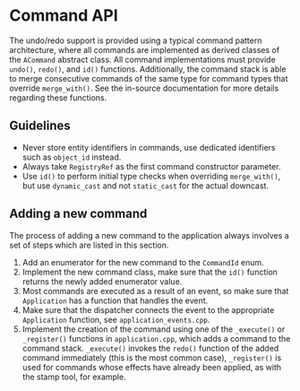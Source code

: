 # Command API

The undo/redo support is provided using a typical command pattern architecture, where all commands are implemented as
derived classes of the `ACommand` abstract class. All command implementations must provide `undo()`, `redo()`,
and `id()` functions. Additionally, the command stack is able to merge consecutive commands of the same type for command
types that override `merge_with()`. See the in-source documentation for more details regarding these functions.

## Guidelines

* Never store entity identifiers in commands, use dedicated identifiers such as `object_id` instead.
* Always take `RegistryRef` as the first command constructor parameter.
* Use `id()` to perform initial type checks when overriding `merge_with()`, but use `dynamic_cast` and not `static_cast`
  for the actual downcast.

## Adding a new command

The process of adding a new command to the application always involves a set of steps which are listed in this section.

1. Add an enumerator for the new command to the `CommandId` enum.
2. Implement the new command class, make sure that the `id()` function returns the newly added enumerator value.
3. Most commands are executed as a result of an event, so make sure that `Application` has a function that handles the
   event.
4. Make sure that the dispatcher connects the event to the appropriate `Application` function,
   see `application_events.cpp`.
5. Implement the creation of the command using one of the `_execute()` or `_register()` functions in `application.cpp`,
   which adds a command to the command stack. `_execute()` invokes the `redo()` function of the added command
   immediately (this is the most common case), `_register()` is used for commands whose effects have already been
   applied, as with the stamp tool, for example.
